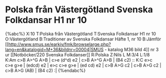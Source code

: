 # Polska från Västergötland Svenska Folkdansar H1 nr 10

{%abc%}
X:10
T:Polska från Västergötland
T:Svenska Folkdansar H1 nr 10
O:Västergötland
B:Traditioner av Svenska Folkdansar Häfte 1, nr 10
B:Jämför [[http://www.smus.se/earkiv/fmk/browselarge.php?lang=en&katalogid=M+36&bildnr=00004|SMUS - katalog M36 bild 4]] nr 3 ur [[Notböcker/220 Svenska Folkdanser]]
R:Polska
Z:Nils L
M:3/4
L:1/8
K:Am
c>B A>^G A>B | c>e (d^d) e2 | c>B A>^G A>B | (B4 c2) ::
K:C
e>c c>e g>e | (edcd) e2 | e>c c>e g>e | (ed cd) e2 |
c>B A>G c2 | c>B A>G c2 | c>B A>G (AB) | (B4 c2) :|
{%endabc%}
